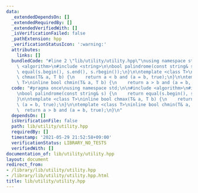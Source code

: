 ```yaml
---
data:
  _extendedDependsOn: []
  _extendedRequiredBy: []
  _extendedVerifiedWith: []
  _isVerificationFailed: false
  _pathExtension: hpp
  _verificationStatusIcon: ':warning:'
  attributes:
    links: []
  bundledCode: "#line 2 \"lib/utility/utility.hpp\"\nusing namespace std;\n\n#include\
    \ <algorithm>\n#include <string>\n\nbool palindrome(const string& s) {\n    return\
    \ equal(s.begin(), s.end(), s.rbegin());\n}\n\ntemplate <class T>\ninline bool\
    \ chmax(T& a, T b) {\n    return a < b and (a = b, true);\n}\n\ntemplate <class\
    \ T>\ninline bool chmin(T& a, T b) {\n    return a > b and (a = b, true);\n}\n"
  code: "#pragma once\nusing namespace std;\n\n#include <algorithm>\n#include <string>\n\
    \nbool palindrome(const string& s) {\n    return equal(s.begin(), s.end(), s.rbegin());\n\
    }\n\ntemplate <class T>\ninline bool chmax(T& a, T b) {\n    return a < b and\
    \ (a = b, true);\n}\n\ntemplate <class T>\ninline bool chmin(T& a, T b) {\n  \
    \  return a > b and (a = b, true);\n}\n"
  dependsOn: []
  isVerificationFile: false
  path: lib/utility/utility.hpp
  requiredBy: []
  timestamp: '2021-05-29 21:52:58+09:00'
  verificationStatus: LIBRARY_NO_TESTS
  verifiedWith: []
documentation_of: lib/utility/utility.hpp
layout: document
redirect_from:
- /library/lib/utility/utility.hpp
- /library/lib/utility/utility.hpp.html
title: lib/utility/utility.hpp
---
```

